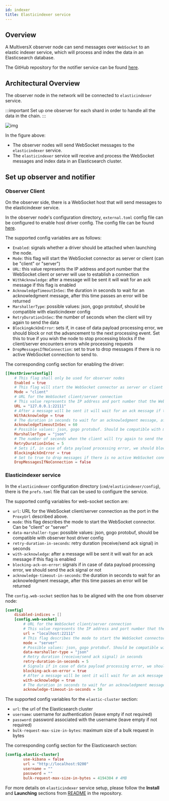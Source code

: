 ```yaml
---
id: indexer
title: Elasticindexer service
---
```


[comment]: # (mx-abstract)

## Overview

A MultiversX observer node can send messages over `WebSocket` to an elastic indexer service, which will process and index the data in an Elasticsearch database.

The GitHub repository for the notifier service can be found [here](https://github.com/multiversx/mx-chain-es-indexer-go).

[comment]: # (mx-context-auto)

## Architectural Overview

The observer node in the network will be connected to `elasticindexer` service.

:::important
Set up one observer for each shard in order to handle all the data in the chain.
:::

![img](/technology/indexer.png)

In the figure above:
- The observer nodes will send WebSocket messages to the `elasticindexer` service.
- The `elasticindexer` service will receive and process the WebSocket messages and index data in an Elasticsearch cluster.

[comment]: # (mx-context-auto)

## Set up observer and notifier

[comment]: # (mx-context-auto)

### Observer Client

On the observer side, there is a WebSocket host that will send messages to the elasticindexer service.

In the observer node's configuration directory, `external.toml` config file can be configured
to enable host driver config. The config file can be found
[here](https://github.com/multiversx/mx-chain-go/blob/master/cmd/node/config/external.toml).

The supported config variables are as follows:

- `Enabled`: signals whether a driver should be attached when launching the node.
- `Mode`: this flag will start the WebSocket connector as server or client (can be "client" or "server")
- `URL`: this value represents the IP address and port number that the WebSocket client or server will use to establish a connection
- `WithAcknowledge`: after a message will be sent it will wait for an ack message if this flag is enabled
- `AcknowledgeTimeoutInSec`: the duration in seconds to wait for an acknowledgment message, after this time passes an error will be returned
- `MarshallerType`: possible values: json, gogo protobuf, should be compatible with elasticindexer config
- `RetryDurationInSec`: the number of seconds when the client will try again to send the data
- `BlockingAckOnError`: sets if, in case of data payload processing error, we should block or not the advancement to the next processing event. Set this to true if you wish the node to stop processing blocks if the client/server encounters errors while processing requests
- `DropMessagesIfNoConnection`: set to true to drop messages if there is no active WebSocket connection to send to.

The corresponding config section for enabling the driver:

```toml
[[HostDriversConfig]]
    # This flag shall only be used for observer nodes
    Enabled = true
    # This flag will start the WebSocket connector as server or client (can be "client" or "server")
    Mode = "client"
    # URL for the WebSocket client/server connection
    # This value represents the IP address and port number that the WebSocket client or server will use to establish a connection.
    URL = "127.0.0.1:22111"
    # After a message will be sent it will wait for an ack message if this flag is enabled
    WithAcknowledge = true
    # The duration in seconds to wait for an acknowledgment message, after this time passes an error will be returned
    AcknowledgeTimeoutInSec = 60
    # Possible values: json, gogo protobuf. Should be compatible with mx-chain-es-indexer-go config
    MarshallerType = "json"
    # The number of seconds when the client will try again to send the data
    RetryDurationInSec = 5
    # Sets if, in case of data payload processing error, we should block or not the advancement to the next processing event. Set this to true if you wish the node to stop processing blocks if the client/server encounters errors while processing requests.
    BlockingAckOnError = true
    # Set to true to drop messages if there is no active WebSocket connection to send to.
    DropMessagesIfNoConnection = false
```

[comment]: # (mx-context-auto)

### Elasticindexer service

In the `elasticindexer` configuration directory (`cmd/elasticindexer/config`), there is the `prefs.toml`
file that can be used to configure the service.

The supported config variables for web-socket section are:
- `url`: URL for the WebSocket client/server connection
  as the port in the `ProxyUrl` described above.
- `mode`: this flag describes the mode to start the WebSocket connector. Can be "client" or "server"
- `data-marshaller-type`: possible values: json, gogo protobuf, should be compatible with observer host driver config
- `retry-duration-in-seconds`: retry duration (receive/send ack signal) in seconds
- `with-acknowledge`:  after a message will be sent it will wait for an ack message if this flag is enabled
- `blocking-ack-on-error`: signals if in case of data payload processing error, we should send the ack signal or not
- `acknowledge-timeout-in-seconds`: the duration in seconds to wait for an acknowledgment message, after this time passes an error will be returned

The `config.web-socket` section has to be aligned with the one from observer node:

```toml
[config]
    disabled-indices = []
    [config.web-socket]
        # URL for the WebSocket client/server connection
        # This value represents the IP address and port number that the WebSocket client or server will use to establish a connection.
        url = "localhost:22111"
        # This flag describes the mode to start the WebSocket connector. Can be "client" or "server"
        mode = "server"
        # Possible values: json, gogo protobuf. Should be compatible with mx-chain-node outport driver config
        data-marshaller-type = "json"
        # Retry duration (receive/send ack signal) in seconds
        retry-duration-in-seconds = 5
        # Signals if in case of data payload processing error, we should send the ack signal or not
        blocking-ack-on-error = true
        # After a message will be sent it will wait for an ack message if this flag is enabled
        with-acknowledge = true
        # The duration in seconds to wait for an acknowledgment message, after this time passes an error will be returned
        acknowledge-timeout-in-seconds = 50
```

The supported config variables for the `elastic-cluster` section:
- `url`: the url of the Elasticsearch cluster
- `username`: username for authentication (leave empty if not required)
- `password`: password associated with the username (leave empty if not required)
- `bulk-request-max-size-in-bytes`: maximum size of a bulk request in bytes

The corresponding config section for the Elasticsearch section:

```toml
[config.elastic-cluster]
        use-kibana = false
        url = "http://localhost:9200"
        username = ""
        password = ""
        bulk-request-max-size-in-bytes = 4194304 # 4MB
```

For more details on `elasticindexer` service setup, please follow the **Install** and **Launching**
sections from [README](https://github.com/multiversx/mx-chain-es-indexer-go) in the repository.
